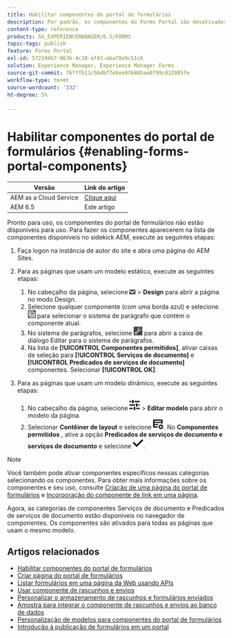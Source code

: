 ```yaml
---
title: Habilitar componentes do portal de formulários
description: Por padrão, os componentes do Forms Portal são desativados. Habilite os grupos Serviços de documento e Predicados de serviços de documento para habilitar os componentes do Portal do Forms.
content-type: reference
products: SG_EXPERIENCEMANAGER/6.5/FORMS
topic-tags: publish
feature: Forms Portal
exl-id: 572194b7-063b-4c38-af43-aba78e9c51c6
solution: Experience Manager, Experience Manager Forms
source-git-commit: 76fffb11c56dbf7ebee9f6805ae0799cd32985fe
workflow-type: tm+mt
source-wordcount: '332'
ht-degree: 5%

---
```


# Habilitar componentes do portal de formulários {#enabling-forms-portal-components}

| Versão | Link do artigo |
| -------- | ---------------------------- |
| AEM as a Cloud Service | [Clique aqui](https://experienceleague.adobe.com/docs/experience-manager-cloud-service/content/forms/adaptive-forms-authoring/authoring-adaptive-forms-foundation-components/configure-forms-portal.html) |
| AEM 6.5 | Este artigo |

Pronto para uso, os componentes do portal de formulários não estão disponíveis para uso. Para fazer os componentes aparecerem na lista de componentes disponíveis no sidekick AEM, execute as seguintes etapas:

1. Faça logon na instância de autor do site e abra uma página do AEM Sites.

1. Para as páginas que usam um modelo estático, execute as seguintes etapas:

   1. No cabeçalho da página, selecione ![tela suspensa](assets/canvas-drop-down.png) > **Design** para abrir a página no modo Design.
   1. Selecione qualquer componente (com uma borda azul) e selecione ![nível de campo](assets/field-level.png) para selecionar o sistema de parágrafo que contém o componente atual.
   1. No sistema de parágrafos, selecione ![settings_icon](assets/settings_icon.png) para abrir a caixa de diálogo Editar para o sistema de parágrafos.
   1. Na lista de **[!UICONTROL Componentes permitidos]**, ativar caixas de seleção para **[!UICONTROL Serviços de documento]** e **[!UICONTROL Predicados de serviços de documento]** componentes. Selecionar **[!UICONTROL OK]**.

1. Para as páginas que usam um modelo dinâmico, execute as seguintes etapas:

   1. No cabeçalho da página, selecione ![propriedades](assets/properties.png) > **Editar modelo** para abrir o modelo da página.
   1. Selecionar **Contêiner de layout** e selecione ![GerenciamentoDeFeeds](/help/forms/using/assets/feedmanagement.png). No **Componentes permitidos** , ative a opção **Predicados de serviços de documento e serviços de documento** e selecione ![aem_6_3_forms_save](assets/aem_6_3_forms_save.png).

>[!NOTE]
>
>Você também pode ativar componentes específicos nessas categorias selecionando os componentes. Para obter mais informações sobre os componentes e seu uso, consulte [Criação de uma página do portal de formulários](/help/forms/using/creating-form-portal-page.md) e [Incorporação do componente de link em uma página](/help/forms/using/embedding-link-component-page.md).

Agora, as categorias de componentes Serviços de documento e Predicados de serviços de documento estão disponíveis no navegador de componentes. Os componentes são ativados para todas as páginas que usam o mesmo modelo.

## Artigos relacionados

* [Habilitar componentes do portal de formulários](/help/forms/using/enabling-forms-portal-components.md)
* [Criar página do portal de formulários](/help/forms/using/creating-form-portal-page.md)
* [Listar formulários em uma página da Web usando APIs](/help/forms/using/listing-forms-webpage-using-apis.md)
* [Usar componente de rascunhos e envios](/help/forms/using/draft-submission-component.md)
* [Personalizar o armazenamento de rascunhos e formulários enviados](/help/forms/using/draft-submission-component.md)
* [Amostra para integrar o componente de rascunhos e envios ao banco de dados](/help/forms/using/integrate-draft-submission-database.md)
* [Personalização de modelos para componentes do portal de formulários](/help/forms/using/customizing-templates-forms-portal-components.md)
* [Introdução à publicação de formulários em um portal](/help/forms/using/introduction-publishing-forms.md)
